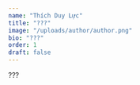 ```yaml
---
name: "Thích Duy Lực"
title: "???"
image: "/uploads/author/author.png"
bio: "???"
order: 1
draft: false
---
```


???
